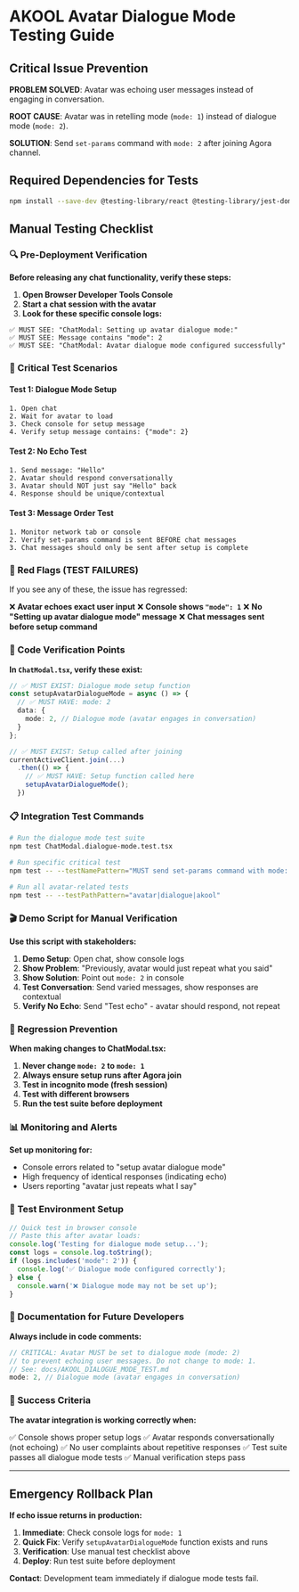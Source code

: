 # AKOOL Avatar Dialogue Mode Testing Guide

## Critical Issue Prevention

**PROBLEM SOLVED**: Avatar was echoing user messages instead of engaging in conversation.

**ROOT CAUSE**: Avatar was in retelling mode (`mode: 1`) instead of dialogue mode (`mode: 2`).

**SOLUTION**: Send `set-params` command with `mode: 2` after joining Agora channel.

## Required Dependencies for Tests

```bash
npm install --save-dev @testing-library/react @testing-library/jest-dom jest
```

## Manual Testing Checklist

### 🔍 Pre-Deployment Verification

**Before releasing any chat functionality, verify these steps:**

1. **Open Browser Developer Tools Console**
2. **Start a chat session with the avatar**
3. **Look for these specific console logs:**

```
✅ MUST SEE: "ChatModal: Setting up avatar dialogue mode:"
✅ MUST SEE: Message contains "mode": 2
✅ MUST SEE: "ChatModal: Avatar dialogue mode configured successfully"
```

### 🎯 Critical Test Scenarios

#### Test 1: Dialogue Mode Setup
```
1. Open chat
2. Wait for avatar to load
3. Check console for setup message
4. Verify setup message contains: {"mode": 2}
```

#### Test 2: No Echo Test
```
1. Send message: "Hello"
2. Avatar should respond conversationally
3. Avatar should NOT just say "Hello" back
4. Response should be unique/contextual
```

#### Test 3: Message Order Test
```
1. Monitor network tab or console
2. Verify set-params command is sent BEFORE chat messages
3. Chat messages should only be sent after setup is complete
```

### 🚨 Red Flags (TEST FAILURES)

If you see any of these, the issue has regressed:

❌ **Avatar echoes exact user input**
❌ **Console shows `"mode": 1`**
❌ **No "Setting up avatar dialogue mode" message**
❌ **Chat messages sent before setup command**

### 🔧 Code Verification Points

**In `ChatModal.tsx`, verify these exist:**

```typescript
// ✅ MUST EXIST: Dialogue mode setup function
const setupAvatarDialogueMode = async () => {
  // ✅ MUST HAVE: mode: 2
  data: {
    mode: 2, // Dialogue mode (avatar engages in conversation)
  }
};

// ✅ MUST EXIST: Setup called after joining
currentActiveClient.join(...)
  .then(() => {
    // ✅ MUST HAVE: Setup function called here
    setupAvatarDialogueMode();
  })
```

### 📋 Integration Test Commands

```bash
# Run the dialogue mode test suite
npm test ChatModal.dialogue-mode.test.tsx

# Run specific critical test
npm test -- --testNamePattern="MUST send set-params command with mode: 2"

# Run all avatar-related tests
npm test -- --testPathPattern="avatar|dialogue|akool"
```

### 🎬 Demo Script for Manual Verification

**Use this script with stakeholders:**

1. **Demo Setup**: Open chat, show console logs
2. **Show Problem**: "Previously, avatar would just repeat what you said"
3. **Show Solution**: Point out `mode: 2` in console
4. **Test Conversation**: Send varied messages, show responses are contextual
5. **Verify No Echo**: Send "Test echo" - avatar should respond, not repeat

### 🔄 Regression Prevention

**When making changes to ChatModal.tsx:**

1. **Never change `mode: 2` to `mode: 1`**
2. **Always ensure setup runs after Agora join**
3. **Test in incognito mode (fresh session)**
4. **Test with different browsers**
5. **Run the test suite before deployment**

### 📊 Monitoring and Alerts

**Set up monitoring for:**

- Console errors related to "setup avatar dialogue mode"
- High frequency of identical responses (indicating echo)
- Users reporting "avatar just repeats what I say"

### 🧪 Test Environment Setup

```javascript
// Quick test in browser console
// Paste this after avatar loads:
console.log('Testing for dialogue mode setup...');
const logs = console.log.toString();
if (logs.includes('mode": 2')) {
  console.log('✅ Dialogue mode configured correctly');
} else {
  console.warn('❌ Dialogue mode may not be set up');
}
```

### 📝 Documentation for Future Developers

**Always include in code comments:**

```typescript
// CRITICAL: Avatar MUST be set to dialogue mode (mode: 2)
// to prevent echoing user messages. Do not change to mode: 1.
// See: docs/AKOOL_DIALOGUE_MODE_TEST.md
mode: 2, // Dialogue mode (avatar engages in conversation)
```

### 🎯 Success Criteria

**The avatar integration is working correctly when:**

✅ Console shows proper setup logs
✅ Avatar responds conversationally (not echoing)
✅ No user complaints about repetitive responses
✅ Test suite passes all dialogue mode tests
✅ Manual verification steps pass

---

## Emergency Rollback Plan

**If echo issue returns in production:**

1. **Immediate**: Check console logs for `mode: 1`
2. **Quick Fix**: Verify `setupAvatarDialogueMode` function exists and runs
3. **Verification**: Use manual test checklist above
4. **Deploy**: Run test suite before deployment

**Contact**: Development team immediately if dialogue mode tests fail. 
